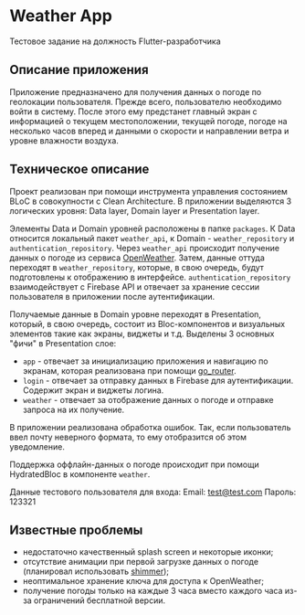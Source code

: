 # Weather App

Тестовое задание на должность Flutter-разработчика

## Описание приложения

Приложение предназначено для получения данных о погоде по геолокации пользователя. Прежде всего, пользователю необходимо войти в систему. После этого ему предстанет главный экран с информацией о текущем местоположении, текущей погоде, погоде на несколько часов вперед и данными о скорости и направлении ветра и уровне влажности воздуха.

## Техническое описание

Проект реализован при помощи инструмента управления состоянием BLoC в совокупности с Сlean Architecture. В приложении выделяются 3 логических уровня: Data layer, Domain layer и Presentation layer.

Элементы Data и Domain уровней расположены в папке `packages`. К Data относится локальный пакет `weather_api`, к Domain - `weather_repository` и `authentication_repository`. Через `weather_api` происходит получение данных о погоде из сервиса [OpenWeather](https://openweathermap.org/api). Затем, данные оттуда переходят в `weather_repository`, которые, в свою очередь, будут подготовлены к отображению в интерфейсе. `authentication_repository` взаимодействует с Firebase API и отвечает за хранение сессии пользователя в приложении после аутентификации.

Получаемые данные в Domain уровне переходят в Presentation, который, в свою очередь, состоит из Bloc-компонентов и визуальных элементов такие как экраны, виджеты и т.д. Выделены 3 основных "фичи" в Presentation слое:
- `app` - отвечает за инициализацию приложения и навигацию по экранам, которая реализована при помощи [go_router](https://pub.dev/packages/go_router).
- `login` - отвечает за отправку данных в Firebase для аутентификации. Содержит экран и виджеты логина.
- `weather` - отвечает за отображение данных о погоде и отправке запроса на их получение.

В приложении реализована обработка ошибок. Так, если пользователь ввел почту неверного формата, то ему отобразится об этом уведомление.

Поддержка оффлайн-данных о погоде происходит при помощи HydratedBloc в компоненте `weather`.

Данные тестового пользователя для входа:
Email: test@test.com
Пароль: 123321

## Известные проблемы

- недостаточно качественный splash screen и некоторые иконки;
- отсутствие анимации при первой загрузке данных о погоде (планировал использовать [shimmer](https://pub.dev/packages/shimmer));
- неоптимальное хранение ключа для доступа к OpenWeather;
- получение погоды только на каждые 3 часа вместо каждого часа из-за ограничений бесплатной версии.
